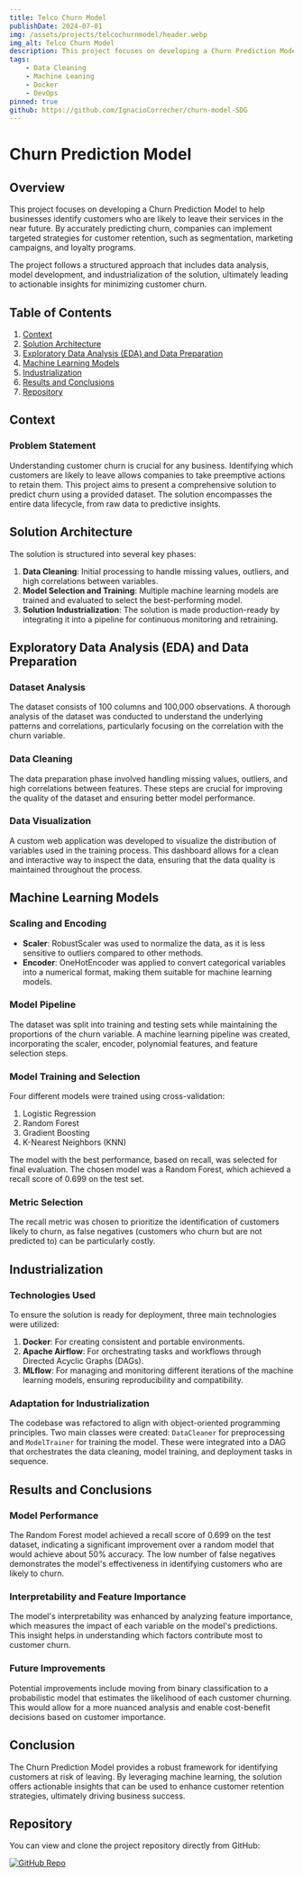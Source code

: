 ```yaml
---
title: Telco Churn Model
publishDate: 2024-07-01
img: /assets/projects/telcochurnmodel/header.webp
img_alt: Telco Churn Model
description: This project focuses on developing a Churn Prediction Model to help businesses identify customers who are likely to leave their services in the near future
tags:
    - Data Cleaning
    - Machine Leaning
    - Docker
    - DevOps
pinned: true
github: https://github.com/IgnacioCorrecher/churn-model-SDG
---
```


# Churn Prediction Model

## Overview

This project focuses on developing a Churn Prediction Model to help businesses identify customers who are likely to leave their services in the near future. By accurately predicting churn, companies can implement targeted strategies for customer retention, such as segmentation, marketing campaigns, and loyalty programs.

The project follows a structured approach that includes data analysis, model development, and industrialization of the solution, ultimately leading to actionable insights for minimizing customer churn.

## Table of Contents

1.  [Context](#context)
2.  [Solution Architecture](#solution-architecture)
3.  [Exploratory Data Analysis (EDA) and Data Preparation](#exploratory-data-analysis-eda-and-data-preparation)
4.  [Machine Learning Models](#machine-learning-models)
5.  [Industrialization](#industrialization)
6.  [Results and Conclusions](#results-and-conclusions)
7.  [Repository](#repository)

## Context

### Problem Statement

Understanding customer churn is crucial for any business. Identifying which customers are likely to leave allows companies to take preemptive actions to retain them. This project aims to present a comprehensive solution to predict churn using a provided dataset. The solution encompasses the entire data lifecycle, from raw data to predictive insights.

## Solution Architecture

The solution is structured into several key phases:

1. **Data Cleaning**: Initial processing to handle missing values, outliers, and high correlations between variables.
2. **Model Selection and Training**: Multiple machine learning models are trained and evaluated to select the best-performing model.
3. **Solution Industrialization**: The solution is made production-ready by integrating it into a pipeline for continuous monitoring and retraining.

## Exploratory Data Analysis (EDA) and Data Preparation

### Dataset Analysis

The dataset consists of 100 columns and 100,000 observations. A thorough analysis of the dataset was conducted to understand the underlying patterns and correlations, particularly focusing on the correlation with the churn variable.

### Data Cleaning

The data preparation phase involved handling missing values, outliers, and high correlations between features. These steps are crucial for improving the quality of the dataset and ensuring better model performance.

### Data Visualization

A custom web application was developed to visualize the distribution of variables used in the training process. This dashboard allows for a clean and interactive way to inspect the data, ensuring that the data quality is maintained throughout the process.

## Machine Learning Models

### Scaling and Encoding

-   **Scaler**: RobustScaler was used to normalize the data, as it is less sensitive to outliers compared to other methods.
-   **Encoder**: OneHotEncoder was applied to convert categorical variables into a numerical format, making them suitable for machine learning models.

### Model Pipeline

The dataset was split into training and testing sets while maintaining the proportions of the churn variable. A machine learning pipeline was created, incorporating the scaler, encoder, polynomial features, and feature selection steps.

### Model Training and Selection

Four different models were trained using cross-validation:

1. Logistic Regression
2. Random Forest
3. Gradient Boosting
4. K-Nearest Neighbors (KNN)

The model with the best performance, based on recall, was selected for final evaluation. The chosen model was a Random Forest, which achieved a recall score of 0.699 on the test set.

### Metric Selection

The recall metric was chosen to prioritize the identification of customers likely to churn, as false negatives (customers who churn but are not predicted to) can be particularly costly.

## Industrialization

### Technologies Used

To ensure the solution is ready for deployment, three main technologies were utilized:

1. **Docker**: For creating consistent and portable environments.
2. **Apache Airflow**: For orchestrating tasks and workflows through Directed Acyclic Graphs (DAGs).
3. **MLflow**: For managing and monitoring different iterations of the machine learning models, ensuring reproducibility and compatibility.

### Adaptation for Industrialization

The codebase was refactored to align with object-oriented programming principles. Two main classes were created: `DataCleaner` for preprocessing and `ModelTrainer` for training the model. These were integrated into a DAG that orchestrates the data cleaning, model training, and deployment tasks in sequence.

## Results and Conclusions

### Model Performance

The Random Forest model achieved a recall score of 0.699 on the test dataset, indicating a significant improvement over a random model that would achieve about 50% accuracy. The low number of false negatives demonstrates the model's effectiveness in identifying customers who are likely to churn.

### Interpretability and Feature Importance

The model's interpretability was enhanced by analyzing feature importance, which measures the impact of each variable on the model's predictions. This insight helps in understanding which factors contribute most to customer churn.

### Future Improvements

Potential improvements include moving from binary classification to a probabilistic model that estimates the likelihood of each customer churning. This would allow for a more nuanced analysis and enable cost-benefit decisions based on customer importance.

## Conclusion

The Churn Prediction Model provides a robust framework for identifying customers at risk of leaving. By leveraging machine learning, the solution offers actionable insights that can be used to enhance customer retention strategies, ultimately driving business success.

## Repository

You can view and clone the project repository directly from GitHub:

[![GitHub Repo](https://img.shields.io/badge/GitHub-Repository-blue?logo=github)](https://github.com/IgnacioCorrecher/churn-model-SDG)

